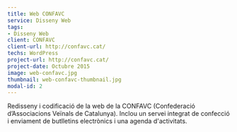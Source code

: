 ```yaml
---
title: Web CONFAVC
service: Disseny Web
tags:
- Disseny Web
client: CONFAVC
client-url: http://confavc.cat/
techs: WordPress
project-url: http://confavc.cat/
project-date: Octubre 2015
image: web-confavc.jpg
thumbnail: web-confavc-thumbnail.jpg
modal-id: 2
---
```

Redisseny i codificació de la web de la CONFAVC (Confederació d’Associacions Veïnals de Catalunya). Inclou un servei integrat de confecció i enviament de butlletins electrònics i una agenda d'activitats.
